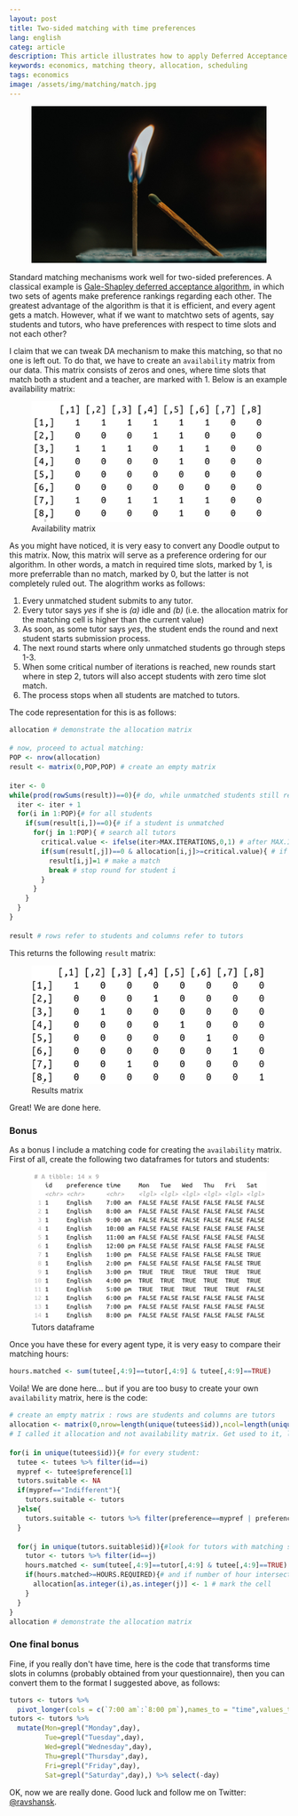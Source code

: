 ```yaml
---
layout: post
title: Two-sided matching with time preferences
lang: english
categ: article
description: This article illustrates how to apply Deferred Acceptance matching mechanism with time slot preferences to solve the problem of assigning tutors to tutees.
keywords: economics, matching theory, allocation, scheduling
tags: economics
image: /assets/img/matching/match.jpg
---
```


<figure class="blog">
<img class="w-75" src="/assets/img/matching/match.jpg"/>
</figure>

Standard matching mechanisms work well for two-sided preferences. A classical example is [Gale-Shapley deferred acceptance algorithm](https://en.wikipedia.org/wiki/Gale%E2%80%93Shapley_algorithm), in which two sets of agents make preference rankings regarding each other. The greatest advantage of the algorithm is that it is efficient, and every agent gets a match. However, what if we want to matchtwo sets of agents, say students and tutors, who have preferences with respect to time slots and not each other?

I claim that we can tweak DA mechanism to make this matching, so that no one is left out. To do that, we have to create an `availability` matrix from our data. This matrix consists of zeros and ones, where time slots that match both a student and a teacher, are marked with 1. Below is an example availability matrix:


<figure class="text-center">
<img class="w-50" src="/assets/img/matching/availability.png"/>
<figcaption>Availability matrix</figcaption>
</figure>

As you might have noticed, it is very easy to convert any Doodle output to this matrix. Now, this matrix will serve as a preference ordering for our algorithm. In other words, a match in required time slots, marked by 1, is more preferrable than no match, marked by 0, but the latter is not completely ruled out. The alogrithm works as follows:

1. Every unmatched student submits to any tutor.
2. Every tutor says _yes_ if she is _(a)_ idle and _(b)_ (i.e. the allocation matrix for the matching cell is higher than the current value)
3. As soon, as some tutor says _yes_, the student ends the round and next student starts submission process.
4. The next round starts where only unmatched students go through steps 1-3.
5. When some critical number of iterations is reached, new rounds start where in step 2, tutors will also accept students with zero time slot match.
6. The process stops when all students are matched to tutors.

The code representation for this is as follows:

```r
allocation # demonstrate the allocation matrix

# now, proceed to actual matching:
POP <- nrow(allocation)
result <- matrix(0,POP,POP) # create an empty matrix

iter <- 0
while(prod(rowSums(result))==0){# do, while unmatched students still remain
  iter <- iter + 1
  for(i in 1:POP){# for all students
    if(sum(result[i,])==0){# if a student is unmatched
      for(j in 1:POP){ # search all tutors
        critical.value <- ifelse(iter>MAX.ITERATIONS,0,1) # after MAX.ITERATIONS, just gives up and matches even if time slots are not suitable
        if(sum(result[,j])==0 & allocation[i,j]>=critical.value){ # if a tutor is idle and the time slots match (or if mechanism gives up)
          result[i,j]=1 # make a match
          break # stop round for student i
        }
      }
    }
  }
}

result # rows refer to students and columns refer to tutors
```

This returns the following `result` matrix:


<figure class="text-center">
<img class="w-50" src="/assets/img/matching/result.png"/>
<figcaption>Results matrix</figcaption>
</figure>

Great! We are done here.


### Bonus

As a bonus I include a matching code for creating the `availability` matrix. First of all, create the following two dataframes for tutors and students:

<figure class="text-center">
<img class="w-50" src="/assets/img/matching/tutors.png"/>
<figcaption>Tutors dataframe</figcaption>
</figure>

Once you have these for every agent type, it is very easy to compare their matching hours:

```r
hours.matched <- sum(tutee[,4:9]==tutor[,4:9] & tutee[,4:9]==TRUE)
```

Voila! We are done here... but if you are too busy to create your own `availability` matrix, here is the code:

```r
# create an empty matrix : rows are students and columns are tutors
allocation <- matrix(0,nrow=length(unique(tutees$id)),ncol=length(unique(tutors$id)))
# I called it allocation and not availability matrix. Get used to it, life is difficult.

for(i in unique(tutees$id)){# for every student:
  tutee <- tutees %>% filter(id==i)
  mypref <- tutee$preference[1]
  tutors.suitable <- NA
  if(mypref=="Indifferent"){
    tutors.suitable <- tutors
  }else{
    tutors.suitable <- tutors %>% filter(preference==mypref | preference=="Indifferent")
  }

  for(j in unique(tutors.suitable$id)){#look for tutors with matching subject
    tutor <- tutors %>% filter(id==j)
    hours.matched <- sum(tutee[,4:9]==tutor[,4:9] & tutee[,4:9]==TRUE)
    if(hours.matched>=HOURS.REQUIRED){# and if number of hour intersections is higher than required
      allocation[as.integer(i),as.integer(j)] <- 1 # mark the cell
    }
  }
}
allocation # demonstrate the allocation matrix
```

### One final bonus

Fine, if you really don't have time, here is the code that transforms time slots in columns (probably obtained from your questionnaire), then you can convert them to the format I suggested above, as follows:

```r
tutors <- tutors %>%
  pivot_longer(cols = c(`7:00 am`:`8:00 pm`),names_to = "time",values_to="day")
tutors <- tutors %>%
  mutate(Mon=grepl("Monday",day),
         Tue=grepl("Tuesday",day),
         Wed=grepl("Wednesday",day),
         Thu=grepl("Thursday",day),
         Fri=grepl("Friday",day),
         Sat=grepl("Saturday",day),) %>% select(-day)
```

OK, now we are really done. Good luck and follow me on Twitter: [@ravshansk](https://twitter.com/ravshansk).
